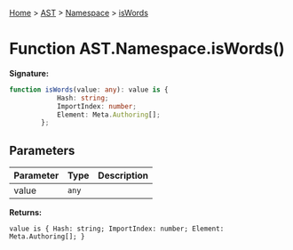 [Home](../../../../../index.md) &gt; [AST](../../../../ast.md) &gt; [Namespace](../../namespace.md) &gt; [isWords](./iswords_1.md)

# Function AST.Namespace.isWords()

<b>Signature:</b>

```typescript
function isWords(value: any): value is {
            Hash: string;
            ImportIndex: number;
            Element: Meta.Authoring[];
        };
```

## Parameters

|  Parameter | Type | Description |
|  --- | --- | --- |
|  value | `any` |  |

<b>Returns:</b>

`value is {
            Hash: string;
            ImportIndex: number;
            Element: Meta.Authoring[];
        }`

